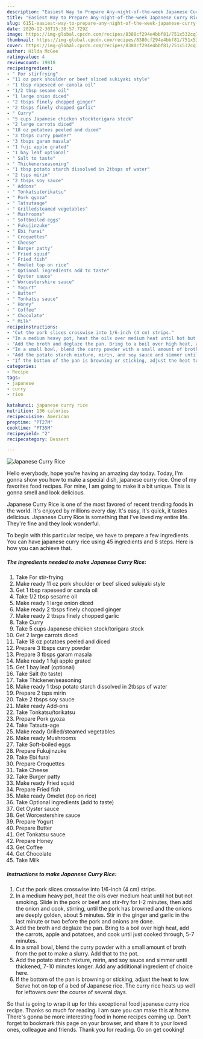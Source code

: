 ```yaml
---
description: "Easiest Way to Prepare Any-night-of-the-week Japanese Curry Rice"
title: "Easiest Way to Prepare Any-night-of-the-week Japanese Curry Rice"
slug: 6151-easiest-way-to-prepare-any-night-of-the-week-japanese-curry-rice
date: 2020-12-30T15:38:57.729Z
image: https://img-global.cpcdn.com/recipes/8380cf294e4bbf81/751x532cq70/japanese-curry-rice-recipe-main-photo.jpg
thumbnail: https://img-global.cpcdn.com/recipes/8380cf294e4bbf81/751x532cq70/japanese-curry-rice-recipe-main-photo.jpg
cover: https://img-global.cpcdn.com/recipes/8380cf294e4bbf81/751x532cq70/japanese-curry-rice-recipe-main-photo.jpg
author: Hilda McGee
ratingvalue: 4
reviewcount: 19818
recipeingredient:
- " For stirfrying"
- "11 oz pork shoulder or beef sliced sukiyaki style"
- "1 tbsp rapeseed or canola oil"
- "1/2 tbsp sesame oil"
- "1 large onion diced"
- "2 tbsps finely chopped ginger"
- "2 tbsps finely chopped garlic"
- " Curry"
- "5 cups Japanese chicken stocktorigara stock"
- "2 large carrots diced"
- "18 oz potatoes peeled and diced"
- "3 tbsps curry powder"
- "3 tbsps garam masala"
- "1 fuji apple grated"
- "1 bay leaf optional"
- " Salt to taste"
- " Thickenerseasoning"
- "1 tbsp potato starch dissolved in 2tbsps of water"
- "2 tsps mirin"
- "2 tbsps soy sauce"
- " Addons"
- " Tonkatsutorikatsu"
- " Pork gyoza"
- " Tatsutaage"
- " Grilledsteamed vegetables"
- " Mushrooms"
- " Softboiled eggs"
- " Fukujinzuke"
- " Ebi furai"
- " Croquettes"
- " Cheese"
- " Burger patty"
- " Fried squid"
- " Fried fish"
- " Omelet top on rice"
- " Optional ingredients add to taste"
- " Oyster sauce"
- " Worcestershire sauce"
- " Yogurt"
- " Butter"
- " Tonkatsu sauce"
- " Honey"
- " Coffee"
- " Chocolate"
- " Milk"
recipeinstructions:
- "Cut the pork slices crosswise into 1/6-inch (4 cm) strips."
- "In a medium heavy pot, heat the oils over medium heat until hot but not smoking. Slide in the pork or beef and stir-fry for I-2 minutes, then add the onion and cook, stirring, until the pork has browned and the onions are deeply golden, about 5 minutes. Stir in the ginger and garlic in the last minute or two before the pork and onions are done."
- "Add the broth and deglaze the pan. Bring to a boil over high heat, add the carrots, apple and potatoes, and cook until just cooked through, 5-7 minutes."
- "In a small bowl, blend the curry powder with a small amount of broth from the pot to make a slurry. Add that to the pot."
- "Add the potato starch mixture, mirin, and soy sauce and simmer until thickened, 7-10 minutes longer. Add any additional ingredient of choice here."
- "If the bottom of the pan is browning or sticking, adjust the heat to low. Serve hot on top of a bed of Japanese rice. The curry rice heats up well for leftovers over the course of several days."
categories:
- Recipe
tags:
- japanese
- curry
- rice

katakunci: japanese curry rice 
nutrition: 136 calories
recipecuisine: American
preptime: "PT27M"
cooktime: "PT35M"
recipeyield: "2"
recipecategory: Dessert

---
```



![Japanese Curry Rice](https://img-global.cpcdn.com/recipes/8380cf294e4bbf81/751x532cq70/japanese-curry-rice-recipe-main-photo.jpg)

Hello everybody, hope you're having an amazing day today. Today, I'm gonna show you how to make a special dish, japanese curry rice. One of my favorites food recipes. For mine, I am going to make it a bit unique. This is gonna smell and look delicious.

Japanese Curry Rice is one of the most favored of recent trending foods in the world. It's enjoyed by millions every day. It's easy, it's quick, it tastes delicious. Japanese Curry Rice is something that I've loved my entire life. They're fine and they look wonderful.




To begin with this particular recipe, we have to prepare a few ingredients. You can have japanese curry rice using 45 ingredients and 6 steps. Here is how you can achieve that.

<!--inarticleads1-->

##### The ingredients needed to make Japanese Curry Rice:

1. Take  For stir-frying
1. Make ready 11 oz pork shoulder or beef sliced sukiyaki style
1. Get 1 tbsp rapeseed or canola oil
1. Take 1/2 tbsp sesame oil
1. Make ready 1 large onion diced
1. Make ready 2 tbsps finely chopped ginger
1. Make ready 2 tbsps finely chopped garlic
1. Take  Curry
1. Take 5 cups Japanese chicken stock/torigara stock
1. Get 2 large carrots diced
1. Take 18 oz potatoes peeled and diced
1. Prepare 3 tbsps curry powder
1. Prepare 3 tbsps garam masala
1. Make ready 1 fuji apple grated
1. Get 1 bay leaf (optional)
1. Take  Salt (to taste)
1. Take  Thickener/seasoning
1. Make ready 1 tbsp potato starch dissolved in 2tbsps of water
1. Prepare 2 tsps mirin
1. Take 2 tbsps soy sauce
1. Make ready  Add-ons
1. Take  Tonkatsu/torikatsu
1. Prepare  Pork gyoza
1. Take  Tatsuta-age
1. Make ready  Grilled/steamed vegetables
1. Make ready  Mushrooms
1. Take  Soft-boiled eggs
1. Prepare  Fukujinzuke
1. Take  Ebi furai
1. Prepare  Croquettes
1. Take  Cheese
1. Take  Burger patty
1. Make ready  Fried squid
1. Prepare  Fried fish
1. Make ready  Omelet (top on rice)
1. Take  Optional ingredients (add to taste)
1. Get  Oyster sauce
1. Get  Worcestershire sauce
1. Prepare  Yogurt
1. Prepare  Butter
1. Get  Tonkatsu sauce
1. Prepare  Honey
1. Get  Coffee
1. Get  Chocolate
1. Take  Milk




<!--inarticleads2-->

##### Instructions to make Japanese Curry Rice:

1. Cut the pork slices crosswise into 1/6-inch (4 cm) strips.
1. In a medium heavy pot, heat the oils over medium heat until hot but not smoking. Slide in the pork or beef and stir-fry for I-2 minutes, then add the onion and cook, stirring, until the pork has browned and the onions are deeply golden, about 5 minutes. Stir in the ginger and garlic in the last minute or two before the pork and onions are done.
1. Add the broth and deglaze the pan. Bring to a boil over high heat, add the carrots, apple and potatoes, and cook until just cooked through, 5-7 minutes.
1. In a small bowl, blend the curry powder with a small amount of broth from the pot to make a slurry. Add that to the pot.
1. Add the potato starch mixture, mirin, and soy sauce and simmer until thickened, 7-10 minutes longer. Add any additional ingredient of choice here.
1. If the bottom of the pan is browning or sticking, adjust the heat to low. Serve hot on top of a bed of Japanese rice. The curry rice heats up well for leftovers over the course of several days.




So that is going to wrap it up for this exceptional food japanese curry rice recipe. Thanks so much for reading. I am sure you can make this at home. There's gonna be more interesting food in home recipes coming up. Don't forget to bookmark this page on your browser, and share it to your loved ones, colleague and friends. Thank you for reading. Go on get cooking!

